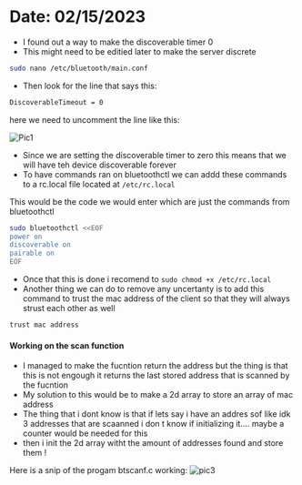 # Date: 02/15/2023

- I found out a way to make the discoverable timer 0 
- This might need to be editied later to make the server discrete
```bash 
sudo nano /etc/bluetooth/main.conf
```
- Then look for the line that says this: 
```bash
DiscoverableTimeout = 0
```
here we need to uncomment the line like this: 

![Pic1](/home/kali/gitt/EvilSmurf2/DBD_Code/Raspberry_Project/pic01.png)

- Since we are setting the discoverable timer to zero this means that we will
have teh device discoverable forever
- To have commands ran on bluetoothctl we can addd these commands to a rc.local file
located at `/etc/rc.local`

This would be the code we would enter which are just the commands from 
bluetoothctl
```bash 
sudo bluetoothctl <<EOF
power on
discoverable on
pairable on
EOF
```
- Once that this is done i recomend to `sudo chmod +x /etc/rc.local`
- Another thing we can do to remove any uncertanty is to add this command to 
trust the mac address of the client so that they will always strust each other as well
```bash 
trust mac address 
```
#### Working on the scan function
- I managed to make the fucntion return the address but the thing is that this 
is not engough it returns the last stored address that is scanned by the fucntion 
- My solution to this would be to make a 2d array to store an array of mac address 
- The thing that i dont know is that if lets say i have an addres sof like idk
3 addresses that are scaanned i don t know if initializing it.... 
maybe a counter would be needed for this 
- then i init the 2d array witht the amount of addresses found and store them !

Here is a snip of the progam btscanf.c working:
![pic3](/home/kali/gitt/EvilSmurf2/DBD_Code/Raspberry_Project/pic03.png)
